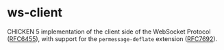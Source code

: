 # ws-client

CHICKEN 5 implementation of the client side of the WebSocket Protocol
([RFC6455](https://www.rfc-editor.org/rfc/rfc6455.html)), with support
for the `permessage-deflate` extension
([RFC7692](https://datatracker.ietf.org/doc/html/rfc7692)).